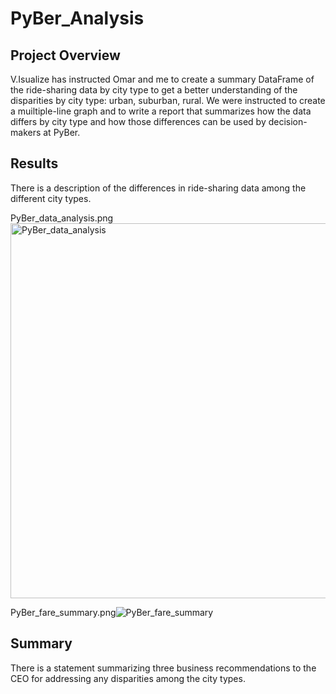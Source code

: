 # PyBer_Analysis

## Project Overview
V.Isualize has instructed Omar and me to create a summary DataFrame of the ride-sharing data by city type to get a better understanding of the disparities by city type: urban, suburban, rural. We were instructed to create a muiltiple-line graph and to write a report that summarizes how the data differs by city type and how those differences can be used by decision-makers at PyBer. 

## Results
There is a description of the differences in ride-sharing data among the different city types. 

PyBer_data_analysis.png<img width="600" alt="PyBer_data_analysis" src="https://user-images.githubusercontent.com/84995704/125670474-8dff41c0-fc1e-4b70-9b4a-35a4bcec0733.png">

PyBer_fare_summary.png![PyBer_fare_summary](https://user-images.githubusercontent.com/84995704/125669964-0b014dc7-7c62-4cba-8bb8-3ce56f35db60.png)

## Summary
There is a statement summarizing three business recommendations to the CEO for addressing any disparities among the city types.



